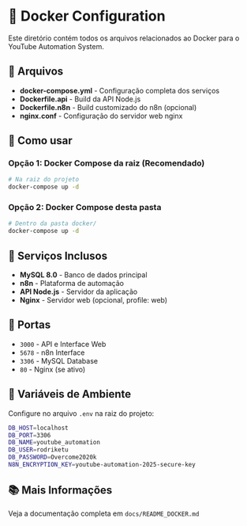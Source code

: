 # 🐳 Docker Configuration

Este diretório contém todos os arquivos relacionados ao Docker para o YouTube Automation System.

## 📁 Arquivos

- **docker-compose.yml** - Configuração completa dos serviços
- **Dockerfile.api** - Build da API Node.js  
- **Dockerfile.n8n** - Build customizado do n8n (opcional)
- **nginx.conf** - Configuração do servidor web nginx

## 🚀 Como usar

### Opção 1: Docker Compose da raiz (Recomendado)
```bash
# Na raiz do projeto
docker-compose up -d
```

### Opção 2: Docker Compose desta pasta
```bash
# Dentro da pasta docker/
docker-compose up -d
```

## 🔧 Serviços Inclusos

- **MySQL 8.0** - Banco de dados principal
- **n8n** - Plataforma de automação  
- **API Node.js** - Servidor da aplicação
- **Nginx** - Servidor web (opcional, profile: web)

## 📍 Portas

- `3000` - API e Interface Web
- `5678` - n8n Interface
- `3306` - MySQL Database  
- `80` - Nginx (se ativo)

## 🔐 Variáveis de Ambiente

Configure no arquivo `.env` na raiz do projeto:

```bash
DB_HOST=localhost
DB_PORT=3306
DB_NAME=youtube_automation  
DB_USER=rodriketu
DB_PASSWORD=Overcome2020k
N8N_ENCRYPTION_KEY=youtube-automation-2025-secure-key
```

## 📚 Mais Informações

Veja a documentação completa em `docs/README_DOCKER.md`
